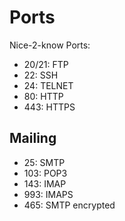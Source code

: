 # Ports
Nice-2-know Ports:

* 20/21: FTP
* 22: SSH
* 24: TELNET
* 80: HTTP
* 443: HTTPS

## Mailing

* 25: SMTP
* 103: POP3
* 143: IMAP
* 993: IMAPS
* 465: SMTP encrypted
